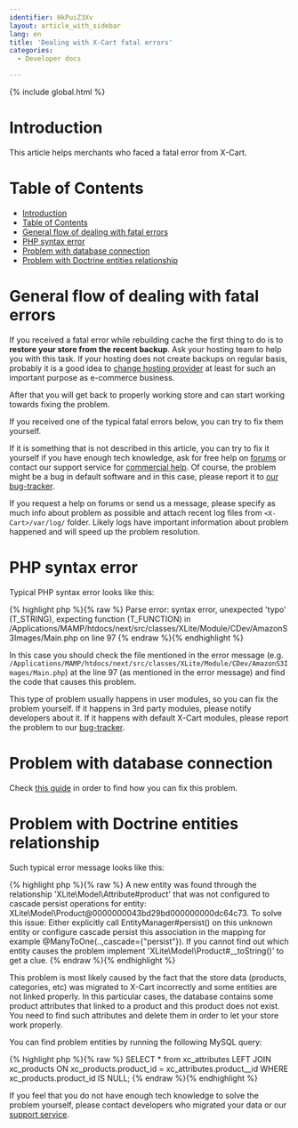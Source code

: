 ```yaml
---
identifier: HkPuiZ3Xv
layout: article_with_sidebar
lang: en
title: 'Dealing with X-Cart fatal errors'
categories:
  - Developer docs

---
```


{% include global.html %}

# Introduction

This article helps merchants who faced a fatal error from X-Cart.

# Table of Contents

*   [Introduction](#introduction)
*   [Table of Contents](#table-of-contents)
*   [General flow of dealing with fatal errors](#general-flow-of-dealing-with-fatal-errors)
*   [PHP syntax error](#php-syntax-error)
*   [Problem with database connection](#problem-with-database-connection)
*   [Problem with Doctrine entities relationship](#problem-with-doctrine-entities-relationship)

# General flow of dealing with fatal errors

If you received a fatal error while rebuilding cache the first thing to do is to **restore your store from the recent backup**. Ask your hosting team to help you with this task. If your hosting does not create backups on regular basis, probably it is a good idea to [change hosting provider](http://www.x-cart.com/hosting.html) at least for such an important purpose as e-commerce business.

After that you will get back to properly working store and can start working towards fixing the problem.

If you received one of the typical fatal errors below, you can try to fix them yourself.

If it is something that is not described in this article, you can try to fix it yourself if you have enough tech knowledge, ask for free help on [forums](http://forum.x-cart.com/) or contact our support service for [commercial help](http://www.x-cart.com/contact-us.html). Of course, the problem might be a bug in default software and in this case, please report it to [our bug-tracker](http://bt.x-cart.com/).

If you request a help on forums or send us a message, please specify as much info about problem as possible and attach recent log files from `<X-Cart>/var/log/` folder. Likely logs have important information about problem happened and will speed up the problem resolution.

# PHP syntax error

Typical PHP syntax error looks like this:

{% highlight php %}{% raw %}
Parse error: syntax error, unexpected 'typo' (T_STRING), expecting function (T_FUNCTION) in /Applications/MAMP/htdocs/next/src/classes/XLite/Module/CDev/AmazonS3Images/Main.php on line 97
{% endraw %}{% endhighlight %}

In this case you should check the file mentioned in the error message (e.g. `/Applications/MAMP/htdocs/next/src/classes/XLite/Module/CDev/AmazonS3Images/Main.php`) at the line 97 (as mentioned in the error message) and find the code that causes this problem.

This type of problem usually happens in user modules, so you can fix the problem yourself. If it happens in 3rd party modules, please notify developers about it. If it happens with default X-Cart modules, please report the problem to our [bug-tracker](https://bt.x-cart.com).

# Problem with database connection

Check [this guide](http://kb.x-cart.com/pages/viewpage.action?pageId=524295#InstallationGuide-1.Problemswithconnectiontodatabase) in order to find how you can fix this problem.

# Problem with Doctrine entities relationship

Such typical error message looks like this:

{% highlight php %}{% raw %}
A new entity was found through the relationship 'XLite\Model\Attribute#product' that was not configured to cascade persist operations for entity: XLite\Model\Product@0000000043bd29bd000000000dc64c73\. To solve this issue: Either explicitly call EntityManager#persist() on this unknown entity or configure cascade persist this association in the mapping for example @ManyToOne(..,cascade={"persist"}). If you cannot find out which entity causes the problem implement 'XLite\Model\Product#__toString()' to get a clue.
{% endraw %}{% endhighlight %}

This problem is most likely caused by the fact that the store data (products, categories, etc) was migrated to X-Cart incorrectly and some entities are not linked properly. In this particular cases, the database contains some product attributes that linked to a product and this product does not exist. You need to find such attributes and delete them in order to let your store work properly.

You can find problem entities by running the following MySQL query:

{% highlight php %}{% raw %}
SELECT * from xc_attributes LEFT JOIN xc_products ON xc_products.product_id = xc_attributes.product__id WHERE xc_products.product_id IS NULL;
{% endraw %}{% endhighlight %}

If you feel that you do not have enough tech knowledge to solve the problem yourself, please contact developers who migrated your data or our [support service](http://www.x-cart.com/contact-us.html).